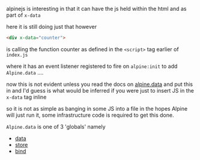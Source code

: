 alpinejs is interesting in that it can have the js held within the html and as part of `x-data` 

here it is still doing just that however 

```html
<div x-data="counter">
```

is calling the function counter as defined in the `<script>` tag earlier of `index.js`

where it has an event listener registered to fire on `alpine:init` to add `Alpine.data` ....

now this is not evident unless you read the docs on [alpine.data](https://alpinejs.dev/globals/alpine-data) and put this in and I'd guess is what would be inferred if you were just to insert JS in the `x-data` tag inline

so it is not as simple as banging in some JS into a file in the hopes Alpine will just run it, some infrastructure code is required to get this done.

`Alpine.data` is one of 3 'globals' namely

* [data](https://alpinejs.dev/globals/alpine-data)
* [store](https://alpinejs.dev/globals/alpine-store)
* [bind](https://alpinejs.dev/globals/alpine-bind)

